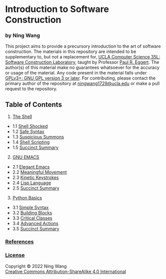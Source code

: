 # Introduction to Software Construction
### by Ning Wang

This project aims to provide a precursory introduction to the art of software construction. The materials in this repository are intended to be supplementary to, but not a replacement for, [UCLA Computer Science 35L: Software Construction Laboratory](https://web.cs.ucla.edu/classes/spring22/cs35L/index.html), taught by Professor [Paul R. Eggert](https://samueli.ucla.edu/people/paul-eggert/). The author(s) of this material make no guarantees whatsoever for the accuracy or usage of the material. Any code present in the material falls under [GPLv3+: GNU GPL version 3 or later](https://gnu.org/licenses/gpl.html). For contributing, please contact the primary author of the repository at ningwang1729@ucla.edu or make a pull request to the repository.  

## Table of Contents
1. [The Shell](https://github.com/NingWang1729/Introduction-to-Software-Construction/blob/master/Chapter%201:%20The%20Shell.md#chapter-1-the-shell)
  - 1.1 [Shell Shocked](https://github.com/NingWang1729/Introduction-to-Software-Construction/blob/master/Chapter%201:%20The%20Shell.md#11-shell-shocked)
  - 1.2 [Safe Syntax](https://github.com/NingWang1729/Introduction-to-Software-Construction/blob/master/Chapter%201:%20The%20Shell.md#12-safe-syntax)
  - 1.3 [Suspicious Summons](https://github.com/NingWang1729/Introduction-to-Software-Construction/blob/master/Chapter%201:%20The%20Shell.md#13-suspicious-summons)
  - 1.4 [Shell Scripting](https://github.com/NingWang1729/Introduction-to-Software-Construction/blob/master/Chapter%201:%20The%20Shell.md#14-shell-scripting)
  - 1.5 [Succinct Summary](https://github.com/NingWang1729/Introduction-to-Software-Construction/blob/master/Chapter%201:%20The%20Shell.md#15-succinct-summary)
2. [GNU EMACS](https://github.com/NingWang1729/Introduction-to-Software-Construction/blob/master/Chapter%202:%20GNU%20EMACS.md#chapter-2-gnu-emacs)
  - 2.1 [Elegant Emacs](https://github.com/NingWang1729/Introduction-to-Software-Construction/blob/master/Chapter%202:%20GNU%20EMACS.md#21-elegant-emacs)
  - 2.2 [Meaningful Movement](https://github.com/NingWang1729/Introduction-to-Software-Construction/blob/master/Chapter%202:%20GNU%20EMACS.md#22-meaningful-movement)
  - 2.3 [Kinetic Keystrokes](https://github.com/NingWang1729/Introduction-to-Software-Construction/blob/master/Chapter%202:%20GNU%20EMACS.md#23-kinetic-keystrokes)
  - 2.4 [Lisp Language](https://github.com/NingWang1729/Introduction-to-Software-Construction/blob/master/Chapter%202:%20GNU%20EMACS.md#24-lisp-language)
  - 2.5 [Succinct Summary](https://github.com/NingWang1729/Introduction-to-Software-Construction/blob/master/Chapter%202:%20GNU%20EMACS.md#25-succinct-summary)
3. [Python Basics](https://github.com/NingWang1729/Introduction-to-Software-Construction/blob/master/Chapter%203:%20Python%20Basics.md#chapter-3-python-basics)
  - 3.1 [Simple Syntax](https://github.com/NingWang1729/Introduction-to-Software-Construction/blob/master/Chapter%203:%20Python%20Basics.md#31-simple-syntax)
  - 3.2 [Building Blocks](https://github.com/NingWang1729/Introduction-to-Software-Construction/blob/master/Chapter%203:%20Python%20Basics.md#32-building-blocks)
  - 3.3 [Critical Classes](https://github.com/NingWang1729/Introduction-to-Software-Construction/blob/master/Chapter%203:%20Python%20Basics.md#33-critical-classes)
  - 3.4 [Advanced Actions](https://github.com/NingWang1729/Introduction-to-Software-Construction/blob/master/Chapter%203:%20Python%20Basics.md#34-advanced-actions)
  - 3.5 [Succinct Summary](https://github.com/NingWang1729/Introduction-to-Software-Construction/blob/master/Chapter%203:%20Python%20Basics.md#35-succinct-summary)
  
### [References](https://github.com/NingWang1729/Introduction-to-Software-Construction/blob/master/References.md#current-list-of-references)
### [License](https://github.com/NingWang1729/Introduction-to-Software-Construction/blob/master/License.md)

Copyright © 2022 Ning Wang  
[Creative Commons Attribution-ShareAlike 4.0 International](https://creativecommons.org/licenses/by-sa/4.0/legalcode)
